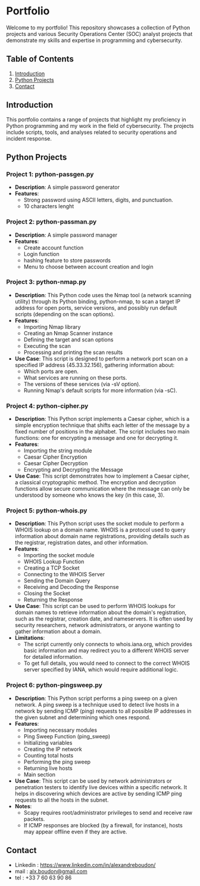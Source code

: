 # Portfolio

Welcome to my portfolio! This repository showcases a collection of Python projects and various Security Operations Center (SOC) analyst projects that demonstrate my skills and expertise in programming and cybersecurity.

## Table of Contents

1. [Introduction](#introduction)
2. [Python Projects](#python-projects)
3. [Contact](#contact)

## Introduction

This portfolio contains a range of projects that highlight my proficiency in Python programming and my work in the field of cybersecurity. The projects include scripts, tools, and analyses related to security operations and incident response.

## Python Projects

### Project 1: python-passgen.py
- **Description**: A simple password generator 
- **Features**:
  - Strong password using ASCII letters, digits, and punctuation.
  - 10 characters lenght

### Project 2: python-passman.py
- **Description**: A simple password manager
- **Features**:
  - Create account function
  - Login function
  - hashing feature to store passwords
  - Menu to choose between account creation and login
 
### Project 3: python-nmap.py
- **Description**: This Python code uses the Nmap tool (a network scanning utility) through its Python binding, python-nmap, to scan a target IP address for open ports, service versions, and possibly run default scripts (depending on the scan options).
- **Features**:
  - Importing Nmap library
  - Creating an Nmap Scanner instance
  - Defining the target and scan options
  - Executing the scan
  - Processing and printing the scan results
- **Use Case**: This script is designed to perform a network port scan on a specified IP address (45.33.32.156), gathering information about:
    - Which ports are open.
    - What services are running on these ports.
    - The versions of these services (via -sV option).
    - Running Nmap's default scripts for more information (via -sC).

### Project 4: python-cipher.py
- **Description**: This Python script implements a Caesar cipher, which is a simple encryption technique that shifts each letter of the message by a fixed number of positions in the alphabet. The script includes two main functions: one for encrypting a message and one for decrypting it.
- **Features**:
  - Importing the string module
  - Caesar Cipher Encryption
  - Caesar Cipher Decryption
  - Encrypting and Decrypting the Message
- **Use Case**: This script demonstrates how to implement a Caesar cipher, a classical cryptographic method. The encryption and decryption functions allow secure communication where the message can only be understood by someone who knows the key (in this case, 3).
 
### Project 5: python-whois.py
- **Description**: This Python script uses the socket module to perform a WHOIS lookup on a domain name. WHOIS is a protocol used to query information about domain name registrations, providing details such as the registrar, registration dates, and other information.
- **Features**:
  - Importing the socket module
  - WHOIS Lookup Function
  - Creating a TCP Socket
  - Connecting to the WHOIS Server
  - Sending the Domain Query
  - Receiving and Decoding the Response
  - Closing the Socket
  - Returning the Response
- **Use Case**: This script can be used to perform WHOIS lookups for domain names to retrieve information about the domain's registration, such as the registrar, creation date, and nameservers. It is often used by security researchers, network administrators, or anyone wanting to gather information about a domain.
- **Limitations**:
  - The script currently only connects to whois.iana.org, which provides basic information and may redirect you to a different WHOIS server for detailed information.
  - To get full details, you would need to connect to the correct WHOIS server specified by IANA, which would require additional logic.
 
### Project 6: python-pingsweep.py
- **Description**: This Python script performs a ping sweep on a given network. A ping sweep is a technique used to detect live hosts in a network by sending ICMP (ping) requests to all possible IP addresses in the given subnet and determining which ones respond.
- **Features**:
  - Importing necessary modules
  - Ping Sweep Function (ping_sweep)
  - Initializing variables
  - Creating the IP network
  - Counting total hosts
  - Performing the ping sweep
  - Returning live hosts
  - Main section
- **Use Case**: This script can be used by network administrators or penetration testers to identify live devices within a specific network. It helps in discovering which devices are active by sending ICMP ping requests to all the hosts in the subnet.
- **Notes**:
  - Scapy requires root/administrator privileges to send and receive raw packets.
  - If ICMP responses are blocked (by a firewall, for instance), hosts may appear offline even if they are active.
 
## Contact
  - Linkedin : https://www.linkedin.com/in/alexandreboudon/
  - mail : alx.boudon@gmail.com
  - tel : +33 7 60 63 90 86
